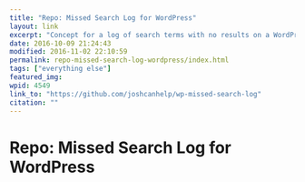 ```yaml
---
title: "Repo: Missed Search Log for WordPress"
layout: link
excerpt: "Concept for a log of search terms with no results on a WordPress site."
date: 2016-10-09 21:24:43
modified: 2016-11-02 22:10:59
permalink: repo-missed-search-log-wordpress/index.html
tags: ["everything else"]
featured_img: 
wpid: 4549
link_to: "https://github.com/joshcanhelp/wp-missed-search-log"
citation: ""
---
```


# Repo: Missed Search Log for WordPress

